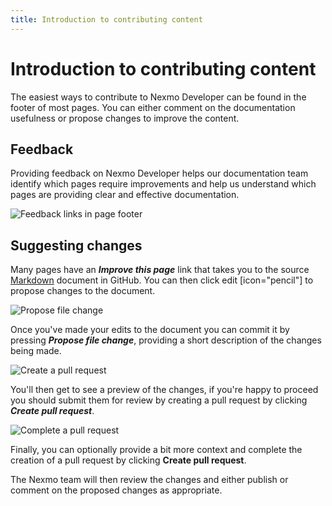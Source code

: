 ```yaml
---
title: Introduction to contributing content
---
```


# Introduction to contributing content

The easiest ways to contribute to Nexmo Developer can be found in the footer of most pages. You can either comment on the documentation usefulness or propose changes to improve the content.  

## Feedback

Providing feedback on Nexmo Developer helps our documentation team identify which pages require improvements and help us understand which pages are providing clear and effective documentation.

![Feedback links in page footer](/assets/images/contributing/footer.png)

## Suggesting changes

Many pages have an ***Improve this page*** link that takes you to the source [Markdown](https://en.wikipedia.org/wiki/Markdown) document in GitHub. You can then click edit [icon="pencil"] to propose changes to the document.

![Propose file change](/assets/images/contributing/propose-file-change.png)

Once you've made your edits to the document you can commit it by pressing ***Propose file change***, providing a short description of the changes being made.

![Create a pull request](/assets/images/contributing/create-a-pull-request.png)

You'll then get to see a preview of the changes, if you're happy to proceed you should submit them for review by creating a pull request by clicking  ***Create pull request***.

![Complete a pull request](/assets/images/contributing/complete-pull-request.png)

Finally, you can optionally provide a bit more context and complete the creation of a pull request by clicking **Create pull request**.

The Nexmo team will then review the changes and either publish or comment on the proposed changes as appropriate.
